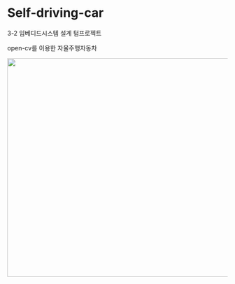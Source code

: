 # Self-driving-car
3-2 임베디드시스템 설계 텀프로젝트

open-cv를 이용한 자율주행자동차

<img src="https://user-images.githubusercontent.com/79401359/146889943-b744c587-8a55-42be-b7bc-ab96c1a103ed.jpg"  width="800" height="500">
